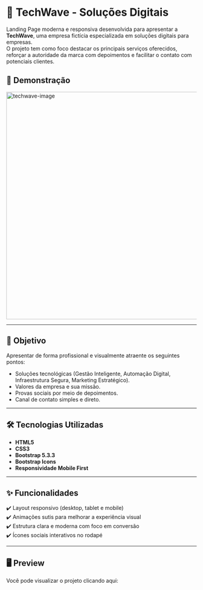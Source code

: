# 🚀 TechWave - Soluções Digitais

Landing Page moderna e responsiva desenvolvida para apresentar a **TechWave**, uma empresa fictícia especializada em soluções digitais para empresas.  
O projeto tem como foco destacar os principais serviços oferecidos, reforçar a autoridade da marca com depoimentos e facilitar o contato com potenciais clientes.

## 📸 Demonstração
<img width="800" height="600" alt="techwave-image" src="https://github.com/user-attachments/assets/29b6c731-e7d9-4c25-a9ec-29dacb5dc718" />



---

## 🎯 Objetivo

Apresentar de forma profissional e visualmente atraente os seguintes pontos:

- Soluções tecnológicas (Gestão Inteligente, Automação Digital, Infraestrutura Segura, Marketing Estratégico).
- Valores da empresa e sua missão.
- Provas sociais por meio de depoimentos.
- Canal de contato simples e direto.

---

## 🛠️ Tecnologias Utilizadas

- **HTML5**
- **CSS3**
- **Bootstrap 5.3.3**
- **Bootstrap Icons**
- **Responsividade Mobile First**

---

## ✨ Funcionalidades

✔️ Layout responsivo (desktop, tablet e mobile)  
✔️ Animações sutis para melhorar a experiência visual  
✔️ Estrutura clara e moderna com foco em conversão  
✔️ Ícones sociais interativos no rodapé  

---

## 🖥️ Preview

Você pode visualizar o projeto clicando aqui:  

